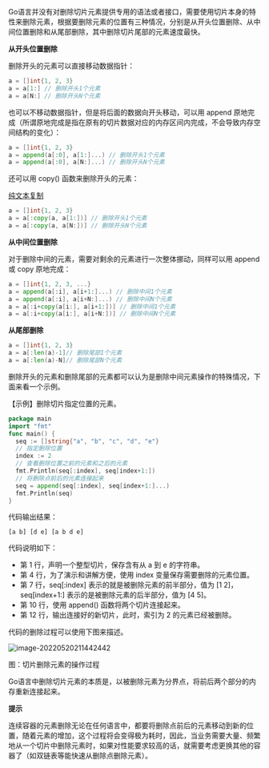 Go语言并没有对删除切片元素提供专用的语法或者接口，需要使用切片本身的特性来删除元素，根据要删除元素的位置有三种情况，分别是从开头位置删除、从中间位置删除和从尾部删除，其中删除切片尾部的元素速度最快。

**从开头位置删除**

删除开头的元素可以直接移动数据指针：

```go
a = []int{1, 2, 3} 
a = a[1:] // 删除开头1个元素
a = a[N:] // 删除开头N个元素
```

也可以不移动数据指针，但是将后面的数据向开头移动，可以用 append 原地完成（所谓原地完成是指在原有的切片数据对应的内存区间内完成，不会导致内存空间结构的变化）：

```go
a = []int{1, 2, 3} 
a = append(a[:0], a[1:]...) // 删除开头1个元素 
a = append(a[:0], a[N:]...) // 删除开头N个元素
```

还可以用 copy() 函数来删除开头的元素：

[纯文本复制](http://c.biancheng.net/view/30.html#)

```go
a = []int{1, 2, 3} 
a = a[:copy(a, a[1:])] // 删除开头1个元素 
a = a[:copy(a, a[N:])] // 删除开头N个元素
```

**从中间位置删除**

对于删除中间的元素，需要对剩余的元素进行一次整体挪动，同样可以用 append 或 copy 原地完成：

```go
a = []int{1, 2, 3, ...}
a = append(a[:i], a[i+1:]...) // 删除中间1个元素 
a = append(a[:i], a[i+N:]...) // 删除中间N个元素 
a = a[:i+copy(a[i:], a[i+1:])] // 删除中间1个元素
a = a[:i+copy(a[i:], a[i+N:])] // 删除中间N个元素
```

**从尾部删除**

```go
a = []int{1, 2, 3} 
a = a[:len(a)-1]// 删除尾部1个元素 
a = a[:len(a)-N]// 删除尾部N个元素
```

删除开头的元素和删除尾部的元素都可以认为是删除中间元素操作的特殊情况，下面来看一个示例。

【示例】删除切片指定位置的元素。

```go
package main 
import "fmt" 
func main() {
  seq := []string{"a", "b", "c", "d", "e"}   
  // 指定删除位置
  index := 2
  // 查看删除位置之前的元素和之后的元素
  fmt.Println(seq[:index], seq[index+1:])
  // 将删除点前后的元素连接起来
  seq = append(seq[:index], seq[index+1:]...)
  fmt.Println(seq)
}
```

代码输出结果：

```
[a b] [d e] [a b d e]
```

代码说明如下：

- 第 1 行，声明一个整型切片，保存含有从 a 到 e 的字符串。
- 第 4 行，为了演示和讲解方便，使用 index 变量保存需要删除的元素位置。
- 第 7 行，seq[:index] 表示的就是被删除元素的前半部分，值为 [1 2]，seq[index+1:] 表示的是被删除元素的后半部分，值为 [4 5]。
- 第 10 行，使用 append() 函数将两个切片连接起来。
- 第 12 行，输出连接好的新切片，此时，索引为 2 的元素已经被删除。

代码的删除过程可以使用下图来描述。

![image-20220520211442442](/Users/tim/work/material/my_nodes/Img/mage-20220520211442442.png)

图：切片删除元素的操作过程

Go语言中删除切片元素的本质是，以被删除元素为分界点，将前后两个部分的内存重新连接起来。

**提示**

连续容器的元素删除无论在任何语言中，都要将删除点前后的元素移动到新的位置，随着元素的增加，这个过程将会变得极为耗时，因此，当业务需要大量、频繁地从一个切片中删除元素时，如果对性能要求较高的话，就需要考虑更换其他的容器了（如双链表等能快速从删除点删除元素）。